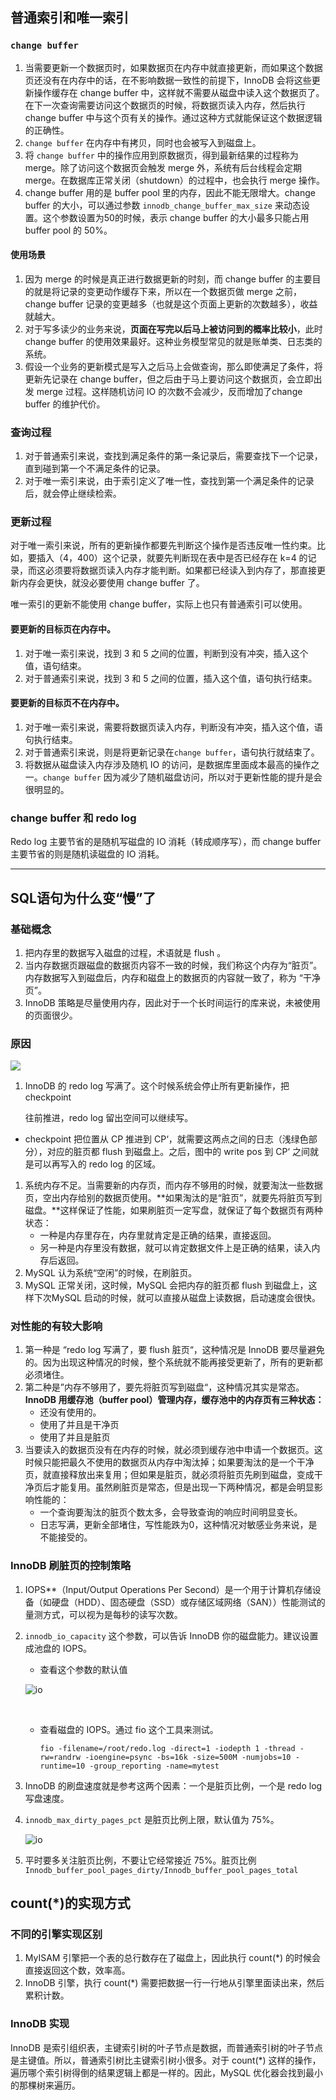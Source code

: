 ## 普通索引和唯一索引

###  `change buffer`

1. 当需要更新一个数据页时，如果数据页在内存中就直接更新，而如果这个数据页还没有在内存中的话，在不影响数据一致性的前提下，InnoDB 会将这些更新操作缓存在 change buffer 中，这样就不需要从磁盘中读入这个数据页了。在下一次查询需要访问这个数据页的时候，将数据页读入内存，然后执行 change buffer 中与这个页有关的操作。通过这种方式就能保证这个数据逻辑的正确性。
2. `change buffer` 在内存中有拷贝，同时也会被写入到磁盘上。
3. 将 `change buffer` 中的操作应用到原数据页，得到最新结果的过程称为 merge。除了访问这个数据页会触发 merge 外，系统有后台线程会定期 merge。在数据库正常关闭（shutdown）的过程中，也会执行 merge 操作。
4. change buffer 用的是 buffer pool 里的内存，因此不能无限增大。change buffer 的大小，可以通过参数 `innodb_change_buffer_max_size` 来动态设置。这个参数设置为50的时候，表示 change buffer 的大小最多只能占用 buffer pool 的 50%。

#### 使用场景

1. 因为 merge 的时候是真正进行数据更新的时刻，而 change buffer 的主要目的就是将记录的变更动作缓存下来，所以在一个数据页做 merge 之前，change buffer 记录的变更越多（也就是这个页面上更新的次数越多），收益就越大。
2. 对于写多读少的业务来说，**页面在写完以后马上被访问到的概率比较小**，此时 change buffer 的使用效果最好。这种业务模型常见的就是账单类、日志类的系统。
3. 假设一个业务的更新模式是写入之后马上会做查询，那么即使满足了条件，将更新先记录在 change buffer，但之后由于马上要访问这个数据页，会立即出发 merge 过程。这样随机访问 IO 的次数不会减少，反而增加了change buffer 的维护代价。

### 查询过程

1. 对于普通索引来说，查找到满足条件的第一条记录后，需要查找下一个记录，直到碰到第一个不满足条件的记录。
2. 对于唯一索引来说，由于索引定义了唯一性，查找到第一个满足条件的记录后，就会停止继续检索。

### 更新过程

对于唯一索引来说，所有的更新操作都要先判断这个操作是否违反唯一性约束。比如，要插入（4，400）这个记录，就要先判断现在表中是否已经存在 k=4 的记录，而这必须要将数据页读入内存才能判断。如果都已经读入到内存了，那直接更新内存会更快，就没必要使用 change buffer 了。

唯一索引的更新不能使用 change buffer，实际上也只有普通索引可以使用。

#### 要更新的目标页在内存中。

1. 对于唯一索引来说，找到 3 和 5 之间的位置，判断到没有冲突，插入这个值，语句结束。
2. 对于普通索引来说，找到 3 和 5 之间的位置，插入这个值，语句执行结束。

#### 要更新的目标页不在内存中。

1. 对于唯一索引来说，需要将数据页读入内存，判断没有冲突，插入这个值，语句执行结束。
2. 对于普通索引来说，则是将更新记录在`change buffer`，语句执行就结束了。
3. 将数据从磁盘读入内存涉及随机 IO 的访问，是数据库里面成本最高的操作之一。`change buffer` 因为减少了随机磁盘访问，所以对于更新性能的提升是会很明显的。

### change buffer 和 redo log

Redo log 主要节省的是随机写磁盘的 IO 消耗（转成顺序写），而 change buffer 主要节省的则是随机读磁盘的 IO 消耗。



---



## SQL语句为什么变“慢”了

### 基础概念

1. 把内存里的数据写入磁盘的过程，术语就是 flush 。
2. 当内存数据页跟磁盘的数据页内容不一致的时候，我们称这个内存为“脏页”。内存数据写入到磁盘后，内存和磁盘上的数据页的内容就一致了，称为 “干净页”。
3. InnoDB 策略是尽量使用内存，因此对于一个长时间运行的库来说，未被使用的页面很少。

### 原因

![](/Users/machunyu/Desktop/mysql%20%E7%AC%94%E8%AE%B0%E6%95%B4%E7%90%86/MySql/image/redo_log_work.jpeg)

1. InnoDB 的 redo log 写满了。这个时候系统会停止所有更新操作，把 checkpoint

   往前推进，redo log 留出空间可以继续写。

- checkpoint 把位置从 CP 推进到 CP‘，就需要这两点之间的日志（浅绿色部分），对应的脏页都 flush 到磁盘上。之后，图中的 write pos 到 CP‘ 之间就是可以再写入的 redo log 的区域。

1. 系统内存不足。当需要新的内存页，而内存不够用的时候，就要淘汰一些数据页，空出内存给别的数据页使用。**如果淘汰的是“脏页”，就要先将脏页写到磁盘。**这样保证了性能，如果刷脏页一定写盘，就保证了每个数据页有两种状态：
   - 一种是内存里存在，内存里就肯定是正确的结果，直接返回。
   - 另一种是内存里没有数据，就可以肯定数据文件上是正确的结果，读入内存后返回。
2. MySQL 认为系统“空闲”的时候，在刷脏页。
3. MySQL 正常关闭，这时候，MySQL 会把内存的脏页都 flush 到磁盘上，这样下次MySQL 启动的时候，就可以直接从磁盘上读数据，启动速度会很快。

### 对性能的有较大影响

1. 第一种是 “redo log 写满了，要 flush 脏页“，这种情况是 InnoDB 要尽量避免的。因为出现这种情况的时候，整个系统就不能再接受更新了，所有的更新都必须堵住。
2. 第二种是”内存不够用了，要先将脏页写到磁盘“，这种情况其实是常态。**InnoDB 用缓存池（buffer pool）管理内存，缓存池中的内存页有三种状态：**
   - 还没有使用的。
   - 使用了并且是干净页
   - 使用了并且是脏页
3. 当要读入的数据页没有在内存的时候，就必须到缓存池中申请一个数据页。这时候只能把最久不使用的数据页从内存中淘汰掉；如果要淘汰的是一个干净页，就直接释放出来复用；但如果是脏页，就必须将脏页先刷到磁盘，变成干净页后才能复用。虽然刷脏页是常态，但是出现一下两种情况，都是会明显影响性能的：
   - 一个查询要淘汰的脏页个数太多，会导致查询的响应时间明显变长。
   - 日志写满，更新全部堵住，写性能跌为0，这种情况对敏感业务来说，是不能接受的。

### InnoDB 刷脏页的控制策略

1. IOPS**（Input/Output Operations Per Second）是一个用于计算机存储设备（如硬盘（HDD）、固态硬盘（SSD）或存储区域网络（SAN））性能测试的量测方式，可以视为是每秒的读写次数。

2. `innodb_io_capacity` 这个参数，可以告诉 InnoDB 你的磁盘能力。建议设置成池盘的 IOPS。

   - 查看这个参数的默认值

   ![io](/Users/machunyu/Desktop/mysql%20%E7%AC%94%E8%AE%B0%E6%95%B4%E7%90%86/MySql/image/io.png)

   ​	

   - 查看磁盘的 IOPS。通过 fio 这个工具来测试。

     ```shell
     fio -filename=/root/redo.log -direct=1 -iodepth 1 -thread -rw=randrw -ioengine=psync -bs=16k -size=500M -numjobs=10 -runtime=10 -group_reporting -name=mytest
     ```

3. InnoDB 的刷盘速度就是参考这两个因素：一个是脏页比例，一个是 redo log 写盘速度。

4. `innodb_max_dirty_pages_pct` 是脏页比例上限，默认值为 75%。

   ![io](/Users/machunyu/Desktop/mysql%20%E7%AC%94%E8%AE%B0%E6%95%B4%E7%90%86/MySql/image/2.png)

5. 平时要多关注脏页比例，不要让它经常接近 75%。脏页比例 `Innodb_buffer_pool_pages_dirty/Innodb_buffer_pool_pages_total`

## count(*)的实现方式

### 不同的引擎实现区别

1. MyISAM 引擎把一个表的总行数存在了磁盘上，因此执行 count(*) 的时候会直接返回这个数，效率高。
2. InnoDB 引擎，执行 count(*) 需要把数据一行一行地从引擎里面读出来，然后累积计数。

### InnoDB 实现

InnoDB 是索引组织表，主键索引树的叶子节点是数据，而普通索引树的叶子节点是主键值。所以，普通索引树比主键索引树小很多。对于 count(*) 这样的操作，遍历哪个索引树得倒的结果逻辑上都是一样的。因此，MySQL 优化器会找到最小的那棵树来遍历。

